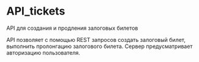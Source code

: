 # API_tickets
API для создания и продления залоговых билетов

API позволяет с помощью REST запросов создать залоговый билет, выполнить пролонгацию залогового билета.
Сервер предусматривает авторизацию пользователя.
